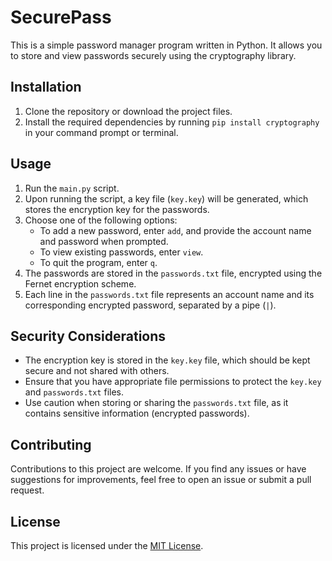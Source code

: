 # SecurePass

This is a simple password manager program written in Python. It allows you to store and view passwords securely using the cryptography library.

## Installation

1. Clone the repository or download the project files.
2. Install the required dependencies by running `pip install cryptography` in your command prompt or terminal.

## Usage

1. Run the `main.py` script.
2. Upon running the script, a key file (`key.key`) will be generated, which stores the encryption key for the passwords.
3. Choose one of the following options:
   - To add a new password, enter `add`, and provide the account name and password when prompted.
   - To view existing passwords, enter `view`.
   - To quit the program, enter `q`.
4. The passwords are stored in the `passwords.txt` file, encrypted using the Fernet encryption scheme.
5. Each line in the `passwords.txt` file represents an account name and its corresponding encrypted password, separated by a pipe (`|`).

## Security Considerations

- The encryption key is stored in the `key.key` file, which should be kept secure and not shared with others.
- Ensure that you have appropriate file permissions to protect the `key.key` and `passwords.txt` files.
- Use caution when storing or sharing the `passwords.txt` file, as it contains sensitive information (encrypted passwords).

## Contributing

Contributions to this project are welcome. If you find any issues or have suggestions for improvements, feel free to open an issue or submit a pull request.

## License

This project is licensed under the [MIT License](LICENSE).

